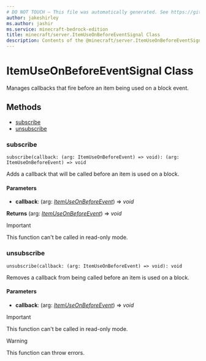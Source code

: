 ```yaml
---
# DO NOT TOUCH — This file was automatically generated. See https://github.com/mojang/minecraftapidocsgenerator to modify descriptions, examples, etc.
author: jakeshirley
ms.author: jashir
ms.service: minecraft-bedrock-edition
title: minecraft/server.ItemUseOnBeforeEventSignal Class
description: Contents of the @minecraft/server.ItemUseOnBeforeEventSignal class.
---
```

# ItemUseOnBeforeEventSignal Class

Manages callbacks that fire before an item being used on a block event.

## Methods
- [subscribe](#subscribe)
- [unsubscribe](#unsubscribe)

### **subscribe**
`
subscribe(callback: (arg: ItemUseOnBeforeEvent) => void): (arg: ItemUseOnBeforeEvent) => void
`

Adds a callback that will be called before an item is used on a block.

#### **Parameters**
- **callback**: (arg: [*ItemUseOnBeforeEvent*](ItemUseOnBeforeEvent.md)) => *void*

**Returns** (arg: [*ItemUseOnBeforeEvent*](ItemUseOnBeforeEvent.md)) => *void*

> [!IMPORTANT]
> This function can't be called in read-only mode.

### **unsubscribe**
`
unsubscribe(callback: (arg: ItemUseOnBeforeEvent) => void): void
`

Removes a callback from being called before an item is used on a block.

#### **Parameters**
- **callback**: (arg: [*ItemUseOnBeforeEvent*](ItemUseOnBeforeEvent.md)) => *void*

> [!IMPORTANT]
> This function can't be called in read-only mode.

> [!WARNING]
> This function can throw errors.
